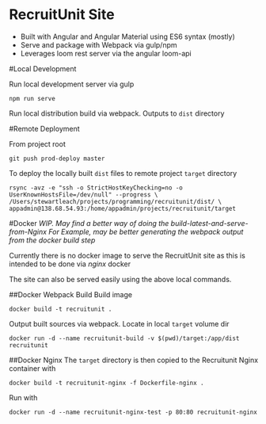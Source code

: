 RecruitUnit Site
============================

- Built with Angular and Angular Material using ES6 syntax (mostly)
- Serve and package with Webpack via gulp/npm
- Leverages loom rest server via the angular loom-api

#Local Development 

Run local development server via gulp
```
npm run serve
```

Run local distribution build via webpack. Outputs to `dist` directory

#Remote Deployment

From project root

```
git push prod-deploy master
```

To deploy the locally built `dist` files to remote project `target` directory 

```
rsync -avz -e "ssh -o StrictHostKeyChecking=no -o UserKnownHostsFile=/dev/null" --progress \
/Users/stewartleach/projects/programming/recruitunit/dist/ \
appadmin@138.68.54.93:/home/appadmin/projects/recruitunit/target
```

#Docker
*WIP. May find a better way of doing the build-latest-and-serve-from-Nginx*
*For Example, may be better generating the webpack output from the docker build step*
 
Currently there is no docker image to serve the RecruitUnit site as this is intended to be done via *nginx* docker

The site can also be served easily using the above local commands.

##Docker Webpack Build
Build image
```
docker build -t recruitunit .
```

Output built sources via webpack. Locate in local `target` volume dir
```
docker run -d --name recruitunit-build -v $(pwd)/target:/app/dist recruitunit
```

##Docker Nginx
The `target` directory is then copied to the Recruitunit Nginx container with
```
docker build -t recruitunit-nginx -f Dockerfile-nginx .
```

Run with
```
docker run -d --name recruitunit-nginx-test -p 80:80 recruitunit-nginx
```